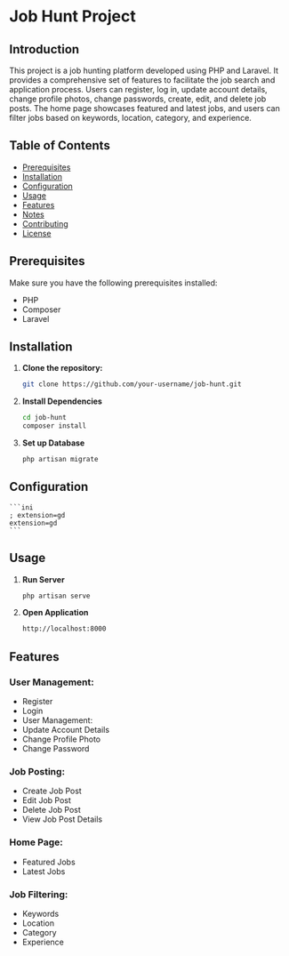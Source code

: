# Job Hunt Project

## Introduction

This project is a job hunting platform developed using PHP and Laravel. It provides a comprehensive set of features to facilitate the job search and application process. Users can register, log in, update account details, change profile photos, change passwords, create, edit, and delete job posts. The home page showcases featured and latest jobs, and users can filter jobs based on keywords, location, category, and experience.

## Table of Contents

-   [Prerequisites](#prerequisites)
-   [Installation](#installation)
-   [Configuration](#configuration)
-   [Usage](#usage)
-   [Features](#features)
-   [Notes](#notes)
-   [Contributing](#contributing)
-   [License](#license)

## Prerequisites

Make sure you have the following prerequisites installed:

-   PHP
-   Composer
-   Laravel

## Installation

1. **Clone the repository:**

    ```bash
    git clone https://github.com/your-username/job-hunt.git

    ```

2. **Install Dependencies**

    ```bash
    cd job-hunt
    composer install
    ```

3. **Set up Database**
    ```bash
    php artisan migrate
    ```

## Configuration

    ```ini
    ; extension=gd
    extension=gd
    ```

## Usage

1. **Run Server**

    ```bash
    php artisan serve
    ```

2. **Open Application**
    ```bash
    http://localhost:8000
    ```

## Features

### User Management:

-   Register
-   Login
-   User Management:
-   Update Account Details
-   Change Profile Photo
-   Change Password

### Job Posting:

-   Create Job Post
-   Edit Job Post
-   Delete Job Post
-   View Job Post Details

### Home Page:

-   Featured Jobs
-   Latest Jobs

### Job Filtering:

-   Keywords
-   Location
-   Category
-   Experience

